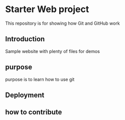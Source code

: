 # Starter Web project

This repository is for showing how Git and GitHub work

## Introduction

Sample website with plenty of files for demos

## purpose

purpose is to learn how to use git

## Deployment

## how to contribute